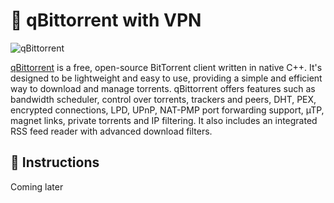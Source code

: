 # 🔵 qBittorrent with VPN
![qBittorrent](https://external-content.duckduckgo.com/iu/?u=https%3A%2F%2Fsteemitimages.com%2F640x0%2Fhttps%3A%2F%2Fwww.qbittorrent.org%2Fimg%2Fqb_newbanner.jpg&f=1&nofb=1&ipt=d04feb41f3ecddf0ce06ef59d572e7f6d5f554d705863488dea18be9c7a3cd83&ipo=images)

[qBittorrent](https://github.com/binhex/arch-qbittorrentvpn) is a free, open-source BitTorrent client written in native C++. It's designed to be lightweight and easy to use, providing a simple and efficient way to download and manage torrents. qBittorrent offers features such as bandwidth scheduler, control over torrents, trackers and peers, DHT, PEX, encrypted connections, LPD, UPnP, NAT-PMP port forwarding support, µTP, magnet links, private torrents and IP filtering. It also includes an integrated RSS feed reader with advanced download filters.

## 📜 Instructions
Coming later